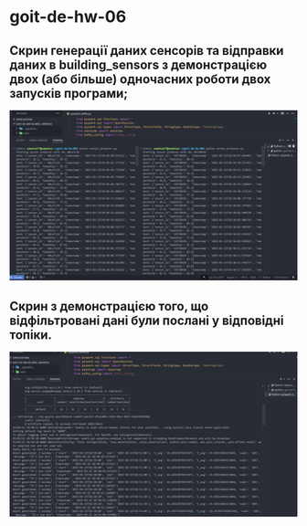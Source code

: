 # goit-de-hw-06

## Скрин генерації даних сенсорів та відправки даних в building_sensors з демонстрацією двох (або більше) одночасних роботи двох запусків програми;
![alt text](./ScreenShots/producers.png) 

## Скрин з демонстрацією того, що відфільтровані дані були послані у відповідні топіки.
![alt text](./ScreenShots/kafka_topic_out.png)
